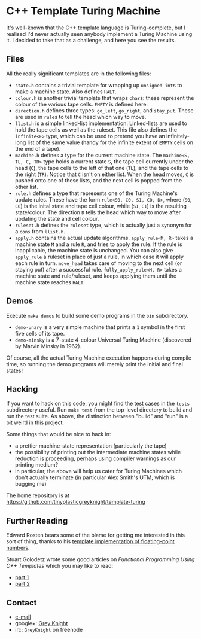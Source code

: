 # C++ Template Turing Machine
It's well-known that the C++ template language is Turing-complete, but I realised I'd never actually seen anybody implement a Turing Machine using it.  I decided to take that as a challenge, and here you see the results.

## Files
All the really significant templates are in the following files:

* `state.h` contains a trivial template for wrapping up `unsigned int`s to make a machine state.  Also defines `HALT`.
* `colour.h` is another trivial template that wraps `char`s: these represent the colour of the various tape cells.  `EMPTY` is defined here.
* `direction.h` defines three types: `go_left`, `go_right`, and `stay_put`.  These are used in `rule`s to tell the head which way to move.
* `llist.h` is a simple linked-list implementation.  Linked-lists are used to hold the tape cells as well as the ruleset.  This file also defines the `infinite<E>` type, which can be used to pretend you have an infinitely-long list of the same value (handy for the infinite extent of `EMPTY` cells on the end of a tape).
* `machine.h` defines a type for the current machine state.  The `machine<S, TL, C, TR>` type holds a current state `S`, the tape cell currently under the head (`C`), the tape cells to the left of that one (`TL`), and the tape cells to the right (`TR`).  Notice that `C` isn't on either list.  When the head moves, `C` is pushed onto one of these lists, and the next cell is popped from the other list.
* `rule.h` defines a type that represents one of the Turing Machine's update rules.  These have the form `rule<S0, C0, S1, C0, D>`, where (`S0`, `C0`) is the inital state and tape cell colour, while (`S1`, `C1`) is the resulting state/colour.  The direction `D` tells the head which way to move after updating the state and cell colour.
* `ruleset.h` defines the `ruleset` type, which is actually just a synonym for a `cons` from `llist.h`.
* `apply.h` contains the actual update algorithms.  `apply_rule<M, R>` takes a machine state `M` and a rule `R`, and tries to apply the rule.  If the rule is inapplicable, the machine state is unchanged.  You can also give `apply_rule` a ruleset in place of just a rule, in which case it will apply each rule in turn.  `move_head` takes care of moving to the next cell (or staying put) after a successful rule.  `fully_apply_rule<M, R>` takes a machine state and rule/ruleset, and keeps applying them until the machine state reaches `HALT`.

## Demos
Execute `make demos` to build some demo programs in the `bin` subdirectory.

* `demo-unary` is a very simple machine that prints a `1` symbol in the first five cells of its tape.
* `demo-minsky` is a 7-state 4-colour Universal Turing Machine (discovered by Marvin Minsky in 1962).

Of course, all the actual Turing Machine execution happens during compile time, so running the demo programs will merely print the initial and final states!

## Hacking
If you want to hack on this code, you might find the test cases in the `tests` subdirectory useful.  Run `make test` from the top-level directory to build and run the test suite.  As above, the distinction between "build" and "run" is a bit weird in this project.

Some things that would be nice to hack in:

* a prettier machine-state representation (particularly the tape)
* the possibility of printing out the intermediate machine states while reduction is proceeding, perhaps using compiler warnings as our printing medium?
* in particular, the above will help us cater for Turing Machines which don't actually terminate (in particular Alex Smith's UTM, which is bugging me)

The home repository is at <https://github.com/tinyplasticgreyknight/template-turing>

## Further Reading
Edward Rosten bears some of the blame for getting me interested in this sort of thing, thanks to his [template implementation of floating-point numbers](http://www.edwardrosten.com/code/fp_template.html).

Stuart Golodetz wrote some good articles on *Functional Programming Using C++ Templates* which you may like to read:

* [part 1](http://accu.org/index.php/journals/1422)
* [part 2](http://accu.org/index.php/journals/1616)

## Contact
* [e-mail](mailto:tinyplasticgreyknight@yahoo.com)
* google+: [Grey Knight](https://plus.google.com/u/0/116271131160818845979)
* irc: `GreyKnight` on freenode

